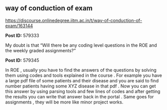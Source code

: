 ## way of conduction of exam
https://discourse.onlinedegree.iitm.ac.in/t/way-of-conduction-of-exam/163144


**Post ID:** 579333

My doubt is that “Will there be any coding level questions in the ROE and the weekly graded assignments?”

**Post ID:** 579345

In ROE , usually you have to find the answers of the questions by solving them using codes and tools explained in the course .
For example you have a large pdf file of some patients and their disease and you are said to find number patients having some XYZ disease in that pdf . Now you can get this answer by using parsing tools and few lines of codes and after getting the results you can write that answer back in the portal .
Same goes for assignments , they will be more like minor project works.
